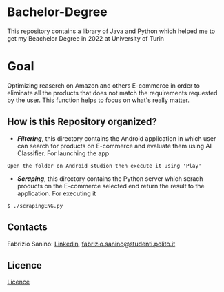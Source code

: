 # Bachelor-Degree

This repository contains a library of Java and Python which helped me to get my Beachelor Degree in 2022 at University of Turin

# Goal

Optimizing reaserch on Amazon and others E-commerce in order to eliminate all the products that does not match the requirements requested by the user. This function helps to focus on what's really matter.

## How is this Repository organized?

- ***Filtering***, this directory contains the Android application in which user can search for products on E-commerce and evaluate them using AI Classifier. For launching the app 

```
Open the folder on Android studion then execute it using 'Play'
```


- ***Scraping***, this directory contains the Python server which serach products on the E-commerce selected end return the result to the application. For executing it 

```
$ ./scrapingENG.py
```

## Contacts
Fabrizio Sanino: [Linkedin](https://www.linkedin.com/in/fabrizio-sanino-334307143), <fabrizio.sanino@studenti.polito.it><br/> 

## Licence
[Licence](LICENCE)
